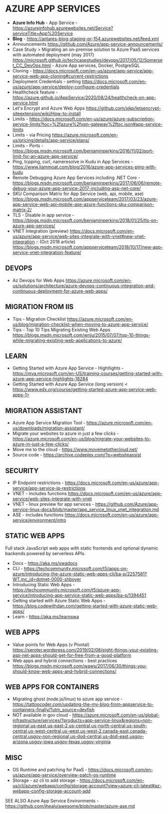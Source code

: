 # AZURE APP SERVICES

* **Azure Info Hub** - App Service - https://azureinfohub.azurewebsites.net/Service?serviceTitle=App%20Service 
* **Blog** - https://antares-blog-staging-pr-154.azurewebsites.net/feed.xml
* Announcements <https://github.com/Azure/app-service-announcements/>
* Case Study > Migrating an on-premise solution to Azure PaaS services with automated deployment (may 2017) <https://microsoft.github.io/techcasestudies/devops/2017/05/12/Somerset_CC_DevOps.html> - Azure App services, Docker, PostgreSQL
* Cloning - https://docs.microsoft.com/en-us/azure/app-service/app-service-web-app-cloning#current-restrictions
* Deployment Credentials - setting <https://docs.microsoft.com/en-us/azure/app-service/deploy-configure-credentials>
* Healthcheck feature - https://azure.github.io/AppService/2020/08/24/healthcheck-on-app-service.html
* Let's Encrypt and Azure Web Apps <https://github.com/sjkp/letsencrypt-siteextension/wiki/How-to-install>
* Limits - <https://docs.microsoft.com/en-us/azure/azure-subscription-service-limits?toc=%2fazure%2fvpn-gateway%2ftoc.json#app-service-limits>
* Limits - via Pricing <https://azure.microsoft.com/en-us/pricing/details/app-service/plans/>
* Limits - Ports - https://blogs.msdn.microsoft.com/benjaminperkins/2016/11/02/port-limit-for-an-azure-app-service/
* Ping, tcpping, curl, nameresolve in Kudu in App Services - <https://www.liammoat.com/blog/2016/azure-app-services-ping-with-kudu>
* Remote Debugging Azure App Services including .NET Core - https://blogs.msdn.microsoft.com/benjaminperkins/2017/06/06/remote-debug-your-azure-app-service-2017-including-asp-net-core/
* SKU Comparison Matrix for App Service (web, api, mobile, ase) <https://blogs.msdn.microsoft.com/appserviceteam/2017/03/23/azure-app-service-web-api-mobile-ase-azure-functions-sku-comparison-matrix-2/>
* TLS - Disable in app service - https://blogs.msdn.microsoft.com/benjaminperkins/2018/01/25/tls-on-azure-app-services/
* VNET Integration (preview) <https://docs.microsoft.com/en-us/azure/app-service/web-sites-integrate-with-vnet#new-vnet-integration> :: (Oct 2018 article) <https://blogs.msdn.microsoft.com/appserviceteam/2018/10/17/new-app-service-vnet-integration-feature/>

## DEVOPS

* Az Devops for Web Apps <https://azure.microsoft.com/en-us/solutions/architecture/azure-devops-continuous-integration-and-continuous-deployment-for-azure-web-apps/>

## MIGRATION FROM IIS

* Tips - Migration Checklist <https://azure.microsoft.com/en-us/blog/migration-checklist-when-moving-to-azure-app-service/>
* Tips - Top 10 Tips Migrating Existing Web Apps  <https://blogs.msdn.microsoft.com/wriju/2015/07/07/top-10-things-while-migrating-existing-web-applications-to-azure/>

## LEARN

* Getting Started with Azure App Service - Hightlights - <https://mva.microsoft.com/en-US/training-courses/getting-started-with-azure-app-service-highlights-18284>
* Getting Started with Azure App Service (long version) < https://www.edx.org/course/getting-started-azure-app-service-web-apps-1>

## MIGRATION ASSISTANT

* Azure App Service Migration Tool - <https://azure.microsoft.com/en-us/downloads/migration-assistant/>
* Migrate your websites to azure in just a few clicks - <https://azure.microsoft.com/en-us/blog/migrate-your-websites-to-azure-in-just-a-few-clicks/>
* Move me to the cloud - <https://www.movemetothecloud.net/>
* Source code - <https://archive.codeplex.com/?p=websiteassist>

## SECURITY

* IP Endpoint restrictions - https://docs.microsoft.com/en-us/azure/app-service/app-service-ip-restrictions
* VNET - includes functions <https://docs.microsoft.com/en-us/azure/app-service/web-sites-integrate-with-vnet>
* VNET - linux preview for app services - https://github.com/Azure/app-service-linux-docs/blob/master/app_service_linux_vnet_integration.md 
* ASE - includes functions <https://docs.microsoft.com/en-us/azure/app-service/environment/intro>

## STATIC WEB APPS

Full stack JavaScript web apps with static frontends and optional dynamic backends powered by serverless APIs.

* Docs - https://aka.ms/swadocs
* CLI - https://techcommunity.microsoft.com/t5/apps-on-azure/introducing-the-azure-static-web-apps-cli/ba-p/2257581?WT.mc_id=dotnet-0000-shboyer
* Introducing Static Web Apps -https://techcommunity.microsoft.com/t5/azure-app-service/introducing-app-service-static-web-apps/ba-p/1394451
* Getting started with Azure Static Web Apps - https://blog.codewithdan.com/getting-started-with-azure-static-web-apps/
* Learn - https://aka.ms/learnswa

## WEB APPS

* Value points for Web Apps (v Pivotal) <https://seroter.wordpress.com/2019/02/08/eight-things-your-existing-asp-net-apps-should-get-for-free-from-a-good-platform>
* Web apps and hybrid connections - best practices <https://blogs.msdn.microsoft.com/waws/2017/06/30/things-you-should-know-web-apps-and-hybrid-connections/>

## WEB APPS FOR CONTAINERS

* Migrating ghost (node.js/linux) to azure app service - https://tattoocoder.com/updating-the-my-blog-from-appservice-to-containers-finally/?utm_source=devfish
* NOT available in gov cloud - https://azure.microsoft.com/en-us/global-infrastructure/services/?products=app-service-linux&regions=non-regional,us-east,us-east-2,us-central,us-north-central,us-south-central,us-west-central,us-west,us-west-2,canada-east,canada-central,usgov-non-regional,us-dod-central,us-dod-east,usgov-arizona,usgov-iowa,usgov-texas,usgov-virginia

## MISC

* OS Runtime and patching for PaaS - https://docs.microsoft.com/en-us/azure/app-service/overview-patch-os-runtime
* Storage - az cli to add storage - https://docs.microsoft.com/en-us/cli/azure/webapp/config/storage-account?view=azure-cli-latest#az-webapp-config-storage-account-add

SEE ALSO Azure App Service Environments - https://github.com/jhealy/awesome/blob/master/azure-ase.md

